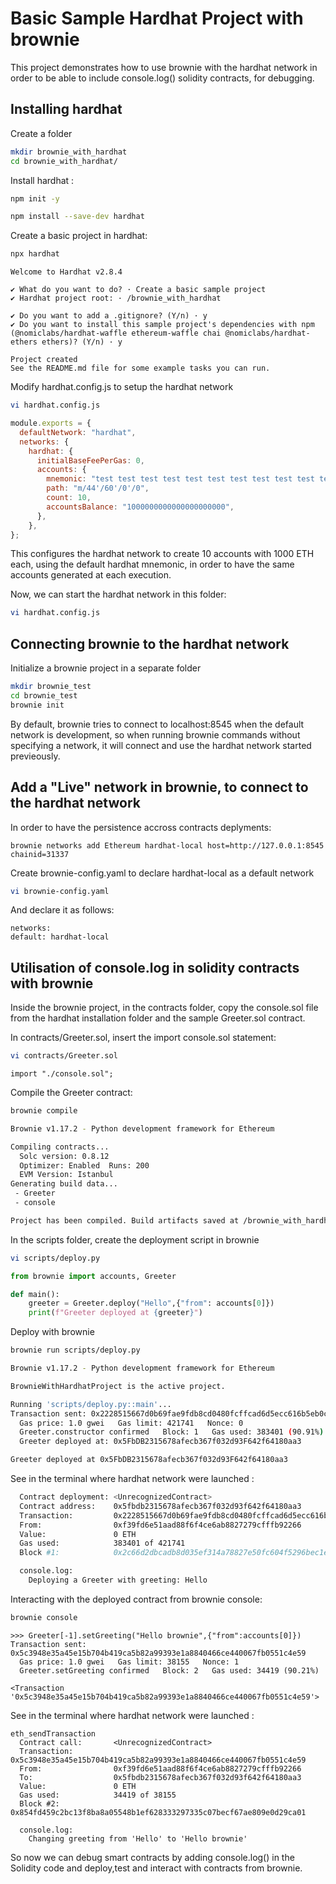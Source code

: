 # Basic Sample Hardhat Project with brownie

This project demonstrates how to use brownie with the hardhat network in order to be able to include console.log() solidity contracts, for debugging.

## Installing hardhat

Create a folder

```bash
mkdir brownie_with_hardhat
cd brownie_with_hardhat/
```

Install hardhat :

```bash
npm init -y
```

```bash
npm install --save-dev hardhat
```

Create a basic project in hardhat:

```bash
npx hardhat
```

```
Welcome to Hardhat v2.8.4

✔ What do you want to do? · Create a basic sample project
✔ Hardhat project root: · /brownie_with_hardhat

✔ Do you want to add a .gitignore? (Y/n) · y
✔ Do you want to install this sample project's dependencies with npm (@nomiclabs/hardhat-waffle ethereum-waffle chai @nomiclabs/hardhat-ethers ethers)? (Y/n) · y

Project created
See the README.md file for some example tasks you can run.
```

Modify hardhat.config.js to setup the hardhat network

```bash
vi hardhat.config.js
```

```javascript
module.exports = {
  defaultNetwork: "hardhat",
  networks: {
    hardhat: {
      initialBaseFeePerGas: 0,
      accounts: {
        mnemonic: "test test test test test test test test test test test junk",
        path: "m/44'/60'/0'/0",
        count: 10,
        accountsBalance: "1000000000000000000000",
      },
    },
};
```

This configures the hardhat network to create 10 accounts with 1000 ETH each, using the default hardhat mnemonic, in order to have the same accounts generated at each execution.

Now, we can start the hardhat network in this folder:

```bash
vi hardhat.config.js
```

## Connecting brownie to the hardhat network

Initialize a brownie project in a separate folder

```bash
mkdir brownie_test
cd brownie_test
brownie init
```

By default, brownie tries to connect to localhost:8545 when the default network is development, so when running brownie commands without specifying a network, it will connect and use the hardhat network started previeously.

## Add a "Live" network in brownie, to connect to the hardhat network

In order to have the persistence accross contracts deplyments:

```
brownie networks add Ethereum hardhat-local host=http://127.0.0.1:8545 chainid=31337
```

Create brownie-config.yaml to declare hardhat-local as a default network

```bash
vi brownie-config.yaml
```

And declare it as follows:

```
networks:
default: hardhat-local
```

## Utilisation of console.log in solidity contracts with brownie

Inside the brownie project, in the contracts folder, copy the console.sol file from the hardhat installation folder and the sample Greeter.sol contract.

In contracts/Greeter.sol, insert the import console.sol statement:

```bash
vi contracts/Greeter.sol
```

```solidity
import "./console.sol";
```

Compile the Greeter contract:

```bash
brownie compile
```

```bash
Brownie v1.17.2 - Python development framework for Ethereum

Compiling contracts...
  Solc version: 0.8.12
  Optimizer: Enabled  Runs: 200
  EVM Version: Istanbul
Generating build data...
 - Greeter
 - console

Project has been compiled. Build artifacts saved at /brownie_with_hardhat/build/contracts
```

In the scripts folder, create the deployment script in brownie

```bash
vi scripts/deploy.py
```

```python
from brownie import accounts, Greeter

def main():
    greeter = Greeter.deploy("Hello",{"from": accounts[0]})
    print(f"Greeter deployed at {greeter}")
```

Deploy with brownie

```bash
brownie run scripts/deploy.py
```

```bash
Brownie v1.17.2 - Python development framework for Ethereum

BrownieWithHardhatProject is the active project.

Running 'scripts/deploy.py::main'...
Transaction sent: 0x2228515667d0b69fae9fdb8cd0480fcffcad6d5ecc616b5eb0c7e5fbf92243d7
  Gas price: 1.0 gwei   Gas limit: 421741   Nonce: 0
  Greeter.constructor confirmed   Block: 1   Gas used: 383401 (90.91%)
  Greeter deployed at: 0x5FbDB2315678afecb367f032d93F642f64180aa3

Greeter deployed at 0x5FbDB2315678afecb367f032d93F642f64180aa3
```

See in the terminal where hardhat network were launched :

```bash
  Contract deployment: <UnrecognizedContract>
  Contract address:    0x5fbdb2315678afecb367f032d93f642f64180aa3
  Transaction:         0x2228515667d0b69fae9fdb8cd0480fcffcad6d5ecc616b5eb0c7e5fbf92243d7
  From:                0xf39fd6e51aad88f6f4ce6ab8827279cfffb92266
  Value:               0 ETH
  Gas used:            383401 of 421741
  Block #1:            0x2c66d2dbcadb8d035ef314a78827e50fc604f5296bec1ec25ca5f77e0e4acd16

  console.log:
    Deploying a Greeter with greeting: Hello
```

Interacting with the deployed contract from brownie console:

```bash
brownie console
```

```Solidity
>>> Greeter[-1].setGreeting("Hello brownie",{"from":accounts[0]})
Transaction sent: 0x5c3948e35a45e15b704b419ca5b82a99393e1a8840466ce440067fb0551c4e59
  Gas price: 1.0 gwei   Gas limit: 38155   Nonce: 1
  Greeter.setGreeting confirmed   Block: 2   Gas used: 34419 (90.21%)

<Transaction '0x5c3948e35a45e15b704b419ca5b82a99393e1a8840466ce440067fb0551c4e59'>
```

See in the terminal where hardhat network were launched :

```Solidity
eth_sendTransaction
  Contract call:       <UnrecognizedContract>
  Transaction:         0x5c3948e35a45e15b704b419ca5b82a99393e1a8840466ce440067fb0551c4e59
  From:                0xf39fd6e51aad88f6f4ce6ab8827279cfffb92266
  To:                  0x5fbdb2315678afecb367f032d93f642f64180aa3
  Value:               0 ETH
  Gas used:            34419 of 38155
  Block #2:            0x854fd459c2bc13f8ba8a05548b1ef628333297335c07becf67ae809e0d29ca01

  console.log:
    Changing greeting from 'Hello' to 'Hello brownie'
```

So now we can debug smart contracts by adding console.log() in the Solidity code and deploy,test and interact with contracts from brownie.
